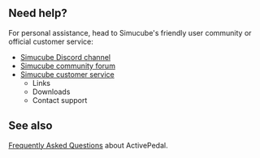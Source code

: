 ## Need help? 

For personal assistance, head to Simucube's friendly user community or official customer service:

* [Simucube Discord channel](https://discord.gg/simucube)
* [Simucube community forum](https://community.granitedevices.com/)
* [Simucube customer service](https://simucube.com/support/)
    * Links
    * Downloads
    * Contact support

## See also 

[Frequently Asked Questions](../FAQ) about ActivePedal.